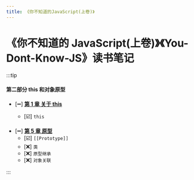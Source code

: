 ```yaml
---
title: 《你不知道的JavaScript(上卷)》
---
```


# 《你不知道的 JavaScript(上卷)》《You-Dont-Know-JS》读书笔记

:::tip

#### 第二部分 this 和对象原型

- [:heavy_minus_sign:] **[第 1 章 关于 this](./js_advanced4_8.md)**

  - [:ballot_box_with_check:] `this`

* [:heavy_minus_sign:] **[第 5 章 原型](./js_advanced4_8.md)**
  - [:ballot_box_with_check:] `[[Prototype]]`
  - [:x:] `类`
  - [:x:] `原型继承`
  - [:x:] `对象关联`

:::
